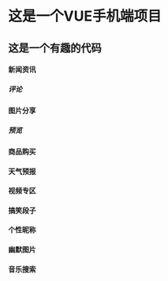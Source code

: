 # 这是一个VUE手机端项目


## 这是一个有趣的代码
####  新闻资讯
#####  评论
####  图片分享
#####  预览
#### 商品购买
#### 天气预报
#### 视频专区
#### 搞笑段子
#### 个性昵称
#### 幽默图片
#### 音乐搜索
